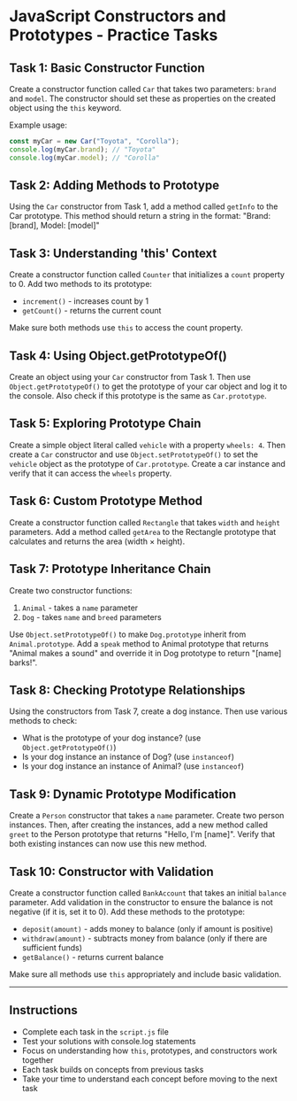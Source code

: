 # JavaScript Constructors and Prototypes - Practice Tasks

## Task 1: Basic Constructor Function

Create a constructor function called `Car` that takes two parameters: `brand` and `model`. The constructor should set these as properties on the created object using the `this` keyword.

Example usage:

```javascript
const myCar = new Car("Toyota", "Corolla");
console.log(myCar.brand); // "Toyota"
console.log(myCar.model); // "Corolla"
```

## Task 2: Adding Methods to Prototype

Using the `Car` constructor from Task 1, add a method called `getInfo` to the Car prototype. This method should return a string in the format: "Brand: [brand], Model: [model]"

## Task 3: Understanding 'this' Context

Create a constructor function called `Counter` that initializes a `count` property to 0. Add two methods to its prototype:

- `increment()` - increases count by 1
- `getCount()` - returns the current count

Make sure both methods use `this` to access the count property.

## Task 4: Using Object.getPrototypeOf()

Create an object using your `Car` constructor from Task 1. Then use `Object.getPrototypeOf()` to get the prototype of your car object and log it to the console. Also check if this prototype is the same as `Car.prototype`.

## Task 5: Exploring Prototype Chain

Create a simple object literal called `vehicle` with a property `wheels: 4`. Then create a `Car` constructor and use `Object.setPrototypeOf()` to set the `vehicle` object as the prototype of `Car.prototype`. Create a car instance and verify that it can access the `wheels` property.

## Task 6: Custom Prototype Method

Create a constructor function called `Rectangle` that takes `width` and `height` parameters. Add a method called `getArea` to the Rectangle prototype that calculates and returns the area (width × height).

## Task 7: Prototype Inheritance Chain

Create two constructor functions:

1. `Animal` - takes a `name` parameter
2. `Dog` - takes `name` and `breed` parameters

Use `Object.setPrototypeOf()` to make `Dog.prototype` inherit from `Animal.prototype`. Add a `speak` method to Animal prototype that returns "Animal makes a sound" and override it in Dog prototype to return "[name] barks!".

## Task 8: Checking Prototype Relationships

Using the constructors from Task 7, create a dog instance. Then use various methods to check:

- What is the prototype of your dog instance? (use `Object.getPrototypeOf()`)
- Is your dog instance an instance of Dog? (use `instanceof`)
- Is your dog instance an instance of Animal? (use `instanceof`)

## Task 9: Dynamic Prototype Modification

Create a `Person` constructor that takes a `name` parameter. Create two person instances. Then, after creating the instances, add a new method called `greet` to the Person prototype that returns "Hello, I'm [name]". Verify that both existing instances can now use this new method.

## Task 10: Constructor with Validation

Create a constructor function called `BankAccount` that takes an initial `balance` parameter. Add validation in the constructor to ensure the balance is not negative (if it is, set it to 0). Add these methods to the prototype:

- `deposit(amount)` - adds money to balance (only if amount is positive)
- `withdraw(amount)` - subtracts money from balance (only if there are sufficient funds)
- `getBalance()` - returns current balance

Make sure all methods use `this` appropriately and include basic validation.

---

## Instructions

- Complete each task in the `script.js` file
- Test your solutions with console.log statements
- Focus on understanding how `this`, prototypes, and constructors work together
- Each task builds on concepts from previous tasks
- Take your time to understand each concept before moving to the next task
